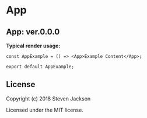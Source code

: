 App
================
App: ver.0.0.0 
---
**Typical render usage:**

```
const AppExample = () => <App>Example Content</App>;

export default AppExample;
```

## License
Copyright (c) 2018 Steven Jackson

Licensed under the MIT license.
